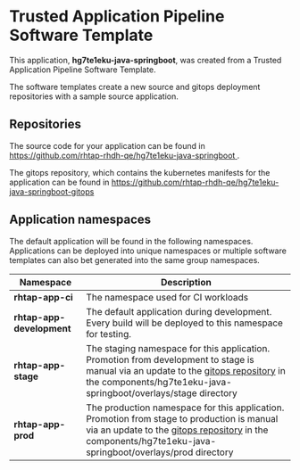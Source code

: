 # Trusted Application Pipeline Software Template

This application, **hg7te1eku-java-springboot**, was created from a Trusted Application Pipeline Software Template.

The software templates create a new source and gitops deployment repositories with a sample source application. 

## Repositories

The source code for your application can be found in [https://github.com/rhtap-rhdh-qe/hg7te1eku-java-springboot ](https://github.com/rhtap-rhdh-qe/hg7te1eku-java-springboot ).
 
The gitops repository, which contains the kubernetes manifests for the application can be found in 
[https://github.com/rhtap-rhdh-qe/hg7te1eku-java-springboot-gitops ](https://github.com/rhtap-rhdh-qe/hg7te1eku-java-springboot-gitops ) 

## Application namespaces 

The default application will be found in the following namespaces. Applications can be deployed into unique namespaces or multiple software templates can also bet generated into the same group namespaces.  

|  Namespace   |  Description   |  
| -------- | -------- |
| **rhtap-app-ci** | The namespace used for CI workloads |
| **rhtap-app-development** | The default application during development. Every build will be deployed to this namespace for testing. |
| **rhtap-app-stage** | The staging namespace for this application. Promotion from development to stage is manual via an update to the [gitops repository](https://github.com/rhtap-rhdh-qe/hg7te1eku-java-springboot-gitops ) in the components/hg7te1eku-java-springboot/overlays/stage directory |
| **rhtap-app-prod** | The production namespace for this application. Promotion from stage to production is manual via an update to the [gitops repository](https://github.com/rhtap-rhdh-qe/hg7te1eku-java-springboot-gitops ) in the components/hg7te1eku-java-springboot/overlays/prod directory |